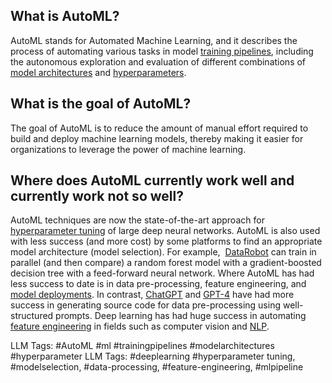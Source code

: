**What is AutoML?**
-------------------

AutoML stands for Automated Machine Learning, and it describes the process of automating various tasks in model [training pipelines](https://www.hopsworks.ai/dictionary/training-pipeline), including the autonomous exploration and evaluation of different combinations of [model architectures](https://www.hopsworks.ai/dictionary/model-architecture) and [hyperparameters](https://www.hopsworks.ai/dictionary/hyperparameter).

**What is the goal of AutoML?**
-------------------------------

The goal of AutoML is to reduce the amount of manual effort required to build and deploy machine learning models, thereby making it easier for organizations to leverage the power of machine learning.

**Where does AutoML currently work well and currently work not so well?**
-------------------------------------------------------------------------

AutoML techniques are now the state-of-the-art approach for [hyperparameter tuning](https://www.hopsworks.ai/dictionary/hyperparameter-tuning) of large deep neural networks. AutoML is also used with less success (and more cost) by some platforms to find an appropriate model architecture (model selection). For example,  [DataRobot](https://www.datarobot.com/) can train in parallel (and then compare) a random forest model with a gradient-boosted decision tree with a feed-forward neural network. Where AutoML has had less success to date is in data pre-processing, feature engineering, and [model deployments](https://www.hopsworks.ai/dictionary/model-deployment). In contrast, [ChatGPT](https://openai.com/blog/chatgpt) and [GPT-4](https://openai.com/research/gpt-4) have had more success in generating source code for data pre-processing using well-structured prompts. Deep learning has had huge success in automating [feature engineering](https://www.hopsworks.ai/dictionary/feature-engineering) in fields such as computer vision and [NLP](https://www.hopsworks.ai/dictionary/natural-language-processing-nlp).


LLM Tags:  #AutoML #ml #trainingpipelines #modelarchitectures #hyperparameter
LLM Tags:  #deeplearning #hyperparameter tuning, #modelselection, #data-processing, #feature-engineering, #mlpipeline